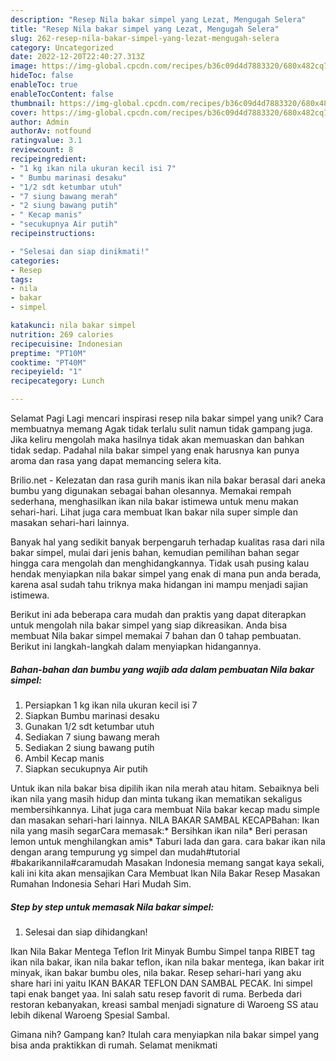 ```yaml
---
description: "Resep Nila bakar simpel yang Lezat, Mengugah Selera"
title: "Resep Nila bakar simpel yang Lezat, Mengugah Selera"
slug: 262-resep-nila-bakar-simpel-yang-lezat-mengugah-selera
category: Uncategorized
date: 2022-12-20T22:40:27.313Z
image: https://img-global.cpcdn.com/recipes/b36c09d4d7883320/680x482cq70/nila-bakar-simpel-foto-resep-utama.jpg
hideToc: false
enableToc: true
enableTocContent: false
thumbnail: https://img-global.cpcdn.com/recipes/b36c09d4d7883320/680x482cq70/nila-bakar-simpel-foto-resep-utama.jpg
cover: https://img-global.cpcdn.com/recipes/b36c09d4d7883320/680x482cq70/nila-bakar-simpel-foto-resep-utama.jpg
author: Admin
authorAv: notfound
ratingvalue: 3.1
reviewcount: 8
recipeingredient:
- "1 kg ikan nila ukuran kecil isi 7"
- " Bumbu marinasi desaku"
- "1/2 sdt ketumbar utuh"
- "7 siung bawang merah"
- "2 siung bawang putih"
- " Kecap manis"
- "secukupnya Air putih"
recipeinstructions:

- "Selesai dan siap dinikmati!"
categories:
- Resep
tags:
- nila
- bakar
- simpel

katakunci: nila bakar simpel 
nutrition: 269 calories
recipecuisine: Indonesian
preptime: "PT10M"
cooktime: "PT40M"
recipeyield: "1"
recipecategory: Lunch

---
```



Selamat Pagi Lagi mencari inspirasi resep nila bakar simpel yang unik? Cara membuatnya memang Agak tidak terlalu sulit namun tidak gampang juga. Jika keliru mengolah maka hasilnya tidak akan memuaskan dan bahkan tidak sedap. Padahal nila bakar simpel yang enak harusnya kan punya aroma dan rasa yang dapat memancing selera kita.


Brilio.net - Kelezatan dan rasa gurih manis ikan nila bakar berasal dari aneka bumbu yang digunakan sebagai bahan olesannya. Memakai rempah sederhana, menghasilkan ikan nila bakar istimewa untuk menu makan sehari-hari. Lihat juga cara membuat Ikan bakar nila super simple dan masakan sehari-hari lainnya.

Banyak hal yang sedikit banyak berpengaruh terhadap kualitas rasa dari nila bakar simpel, mulai dari jenis bahan, kemudian pemilihan bahan segar hingga cara mengolah dan menghidangkannya. Tidak usah pusing kalau hendak menyiapkan nila bakar simpel yang enak di mana pun anda berada, karena asal sudah tahu triknya maka hidangan ini mampu menjadi sajian istimewa.


Berikut ini ada beberapa cara mudah dan praktis yang dapat diterapkan untuk mengolah nila bakar simpel yang siap dikreasikan. Anda bisa membuat Nila bakar simpel memakai 7 bahan dan 0 tahap pembuatan. Berikut ini langkah-langkah dalam menyiapkan hidangannya.

<!--inarticleads1-->

##### Bahan-bahan dan bumbu yang wajib ada dalam pembuatan Nila bakar simpel:

1. Persiapkan 1 kg ikan nila ukuran kecil isi 7
1. Siapkan  Bumbu marinasi desaku
1. Gunakan 1/2 sdt ketumbar utuh
1. Sediakan 7 siung bawang merah
1. Sediakan 2 siung bawang putih
1. Ambil  Kecap manis
1. Siapkan secukupnya Air putih


Untuk ikan nila bakar bisa dipilih ikan nila merah atau hitam. Sebaiknya beli ikan nila yang masih hidup dan minta tukang ikan mematikan sekaligus membersihkannya. Lihat juga cara membuat Nila bakar kecap madu simple dan masakan sehari-hari lainnya. NILA BAKAR SAMBAL KECAPBahan: Ikan nila yang masih segarCara memasak:* Bersihkan ikan nila* Beri perasan lemon untuk menghilangkan amis* Taburi lada dan gara. cara bakar ikan nila dengan arang tempurung yg simpel dan mudah#tutorial #bakarikannila#caramudah Masakan Indonesia memang sangat kaya sekali, kali ini kita akan mensajikan Cara Membuat Ikan Nila Bakar Resep Masakan Rumahan Indonesia Sehari Hari Mudah Sim. 

<!--inarticleads2-->

##### Step by step untuk memasak Nila bakar simpel:


1. Selesai dan siap dihidangkan!

Ikan Nila Bakar Mentega Teflon Irit Minyak Bumbu Simpel tanpa RIBET tag ikan nila bakar, ikan nila bakar teflon, ikan nila bakar mentega, ikan bakar irit minyak, ikan bakar bumbu oles, nila bakar. Resep sehari-hari yang aku share hari ini yaitu IKAN BAKAR TEFLON DAN SAMBAL PECAK. Ini simpel tapi enak banget yaa. Ini salah satu resep favorit di ruma. Berbeda dari restoran kebanyakan, kreasi sambal menjadi signature di Waroeng SS atau lebih dikenal Waroeng Spesial Sambal. 

Gimana nih? Gampang kan? Itulah cara menyiapkan nila bakar simpel yang bisa anda praktikkan di rumah. Selamat menikmati
